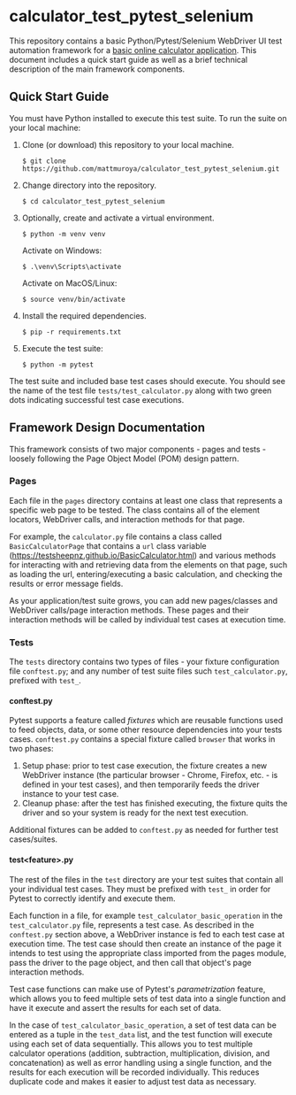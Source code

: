 # calculator_test_pytest_selenium

This repository contains a basic Python/Pytest/Selenium WebDriver UI test
automation framework for a
[basic online calculator application](https://testsheepnz.github.io/BasicCalculator.html).
This document includes a quick start guide as well as a brief technical
description of the main framework components.

## Quick Start Guide

You must have Python installed to execute this test suite. To run the suite on
your local machine:

1. Clone (or download) this repository to your local machine.

   ```console
   $ git clone https://github.com/mattmuroya/calculator_test_pytest_selenium.git
   ```

2. Change directory into the repository.

   ```console
   $ cd calculator_test_pytest_selenium
   ```

3. Optionally, create and activate a virtual environment.

   ```console
   $ python -m venv venv
   ```

   Activate on Windows:

   ```console
   $ .\venv\Scripts\activate
   ```

   Activate on MacOS/Linux:

   ```console
   $ source venv/bin/activate
   ```

4. Install the required dependencies.

   ```console
   $ pip -r requirements.txt
   ```

5. Execute the test suite:

   ```console
   $ python -m pytest
   ```

The test suite and included base test cases should execute. You should see the
name of the test file `tests/test_calculator.py` along with two green dots
indicating successful test case executions.

## Framework Design Documentation

This framework consists of two major components - pages and tests - loosely
following the Page Object Model (POM) design pattern.

### Pages

Each file in the `pages` directory contains at least one class that represents a
specific web page to be tested. The class contains all of the element locators,
WebDriver calls, and interaction methods for that page.

For example, the `calculator.py` file contains a class called
`BasicCalculatorPage` that contains a `url` class variable
(https://testsheepnz.github.io/BasicCalculator.html) and various methods for
interacting with and retrieving data from the elements on that page, such as
loading the url, entering/executing a basic calculation, and checking the
results or error message fields.

As your application/test suite grows, you can add new pages/classes and
WebDriver calls/page interaction methods. These pages and their interaction
methods will be called by individual test cases at execution time.

### Tests

The `tests` directory contains two types of files - your fixture configuration
file `conftest.py`; and any number of test suite files such
`test_calculator.py`, prefixed with `test_`.

#### conftest.py

Pytest supports a feature called _fixtures_ which are reusable functions used to
feed objects, data, or some other resource dependencies into your tests cases.
`conftest.py` contains a special fixture called `browser` that works in two
phases:

1. Setup phase: prior to test case execution, the fixture creates a new
   WebDriver instance (the particular browser - Chrome, Firefox, etc. - is
   defined in your test cases), and then temporarily feeds the driver instance
   to your test case.
2. Cleanup phase: after the test has finished executing, the fixture quits the
   driver and so your system is ready for the next test execution.

Additional fixtures can be added to `conftest.py` as needed for further test
cases/suites.

#### test\<feature>.py

The rest of the files in the `test` directory are your test suites that contain
all your individual test cases. They must be prefixed with `test_` in order for
Pytest to correctly identify and execute them.

Each function in a file, for example `test_calculator_basic_operation` in the
`test_calculator.py` file, represents a test case. As described in the
`conftest.py` section above, a WebDriver instance is fed to each test case at
execution time. The test case should then create an instance of the page it
intends to test using the appropriate class imported from the pages module, pass
the driver to the page object, and then call that object's page interaction
methods.

Test case functions can make use of Pytest's _parametrization_ feature, which
allows you to feed multiple sets of test data into a single function and have it
execute and assert the results for each set of data.

In the case of `test_calculator_basic_operation`, a set of test data can be
entered as a tuple in the `test_data` list, and the test function will execute
using each set of data sequentially. This allows you to test multiple calculator
operations (addition, subtraction, multiplication, division, and concatenation)
as well as error handling using a single function, and the results for each
execution will be recorded individually. This reduces duplicate code and makes
it easier to adjust test data as necessary.

